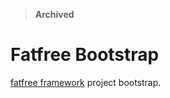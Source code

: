 > **Archived**

Fatfree Bootstrap
=================

[fatfree framework][1] project bootstrap.

[1]: https://github.com/bcosca/fatfree
